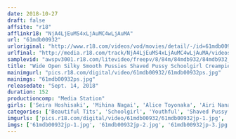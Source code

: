 ```yaml
---
date: 2018-10-27
draft: false
affsite: "r18"
afflinkr18: "NjA4LjEuMS4xLjAuMC4wLjAuMA"
url: "61mdb00932"
urloriginal: "http://www.r18.com/videos/vod/movies/detail/-/id=61mdb00932"
urlfinal: "http://media.r18.com/track/NjA4LjEuMS4xLjAuMC4wLjAuMA/videos/vod/movies/detail/-/id=61mdb00932"
samplevid: "awspv3001.r18.com/litevideo/freepv/8/84m/84mdb932/84mdb932_dmb_w.mp4"
title: "Wide Open Silky Smooth Pussies Shaved Pussy Schoolgirl Creampie Raw Footage Confessions"
mainimgurl: "pics.r18.com/digital/video/61mdb00932/61mdb00932ps.jpg"
mainimgs: "61mdb00932ps.jpg"
releasedate: "Sept. 14, 2018"
duration: 152
productioncomp: "Media Station"
girls: ['Seira Hoshisaki', 'Mihina Nagai', 'Alice Toyonaka', 'Airi Nanase']
categories: ['Beautiful Tits', 'Schoolgirl', 'Youthful', 'Shaved Pussy', 'Creampie', 'Hi-Def']
imgurls: ['pics.r18.com/digital/video/61mdb00932/61mdb00932jp-1.jpg', 'pics.r18.com/digital/video/61mdb00932/61mdb00932jp-2.jpg', 'pics.r18.com/digital/video/61mdb00932/61mdb00932jp-3.jpg', 'pics.r18.com/digital/video/61mdb00932/61mdb00932jp-4.jpg', 'pics.r18.com/digital/video/61mdb00932/61mdb00932jp-5.jpg', 'pics.r18.com/digital/video/61mdb00932/61mdb00932jp-6.jpg', 'pics.r18.com/digital/video/61mdb00932/61mdb00932jp-7.jpg', 'pics.r18.com/digital/video/61mdb00932/61mdb00932jp-8.jpg', 'pics.r18.com/digital/video/61mdb00932/61mdb00932jp-9.jpg', 'pics.r18.com/digital/video/61mdb00932/61mdb00932jp-10.jpg', 'pics.r18.com/digital/video/61mdb00932/61mdb00932jp-11.jpg', 'pics.r18.com/digital/video/61mdb00932/61mdb00932jp-12.jpg', 'pics.r18.com/digital/video/61mdb00932/61mdb00932jp-13.jpg', 'pics.r18.com/digital/video/61mdb00932/61mdb00932jp-14.jpg', 'pics.r18.com/digital/video/61mdb00932/61mdb00932jp-15.jpg', 'pics.r18.com/digital/video/61mdb00932/61mdb00932jp-16.jpg', 'pics.r18.com/digital/video/61mdb00932/61mdb00932jp-17.jpg', 'pics.r18.com/digital/video/61mdb00932/61mdb00932jp-18.jpg', 'pics.r18.com/digital/video/61mdb00932/61mdb00932jp-19.jpg', 'pics.r18.com/digital/video/61mdb00932/61mdb00932jp-20.jpg']
imgs: ['61mdb00932jp-1.jpg', '61mdb00932jp-2.jpg', '61mdb00932jp-3.jpg', '61mdb00932jp-4.jpg', '61mdb00932jp-5.jpg', '61mdb00932jp-6.jpg', '61mdb00932jp-7.jpg', '61mdb00932jp-8.jpg', '61mdb00932jp-9.jpg', '61mdb00932jp-10.jpg', '61mdb00932jp-11.jpg', '61mdb00932jp-12.jpg', '61mdb00932jp-13.jpg', '61mdb00932jp-14.jpg', '61mdb00932jp-15.jpg', '61mdb00932jp-16.jpg', '61mdb00932jp-17.jpg', '61mdb00932jp-18.jpg', '61mdb00932jp-19.jpg', '61mdb00932jp-20.jpg']
---
```


